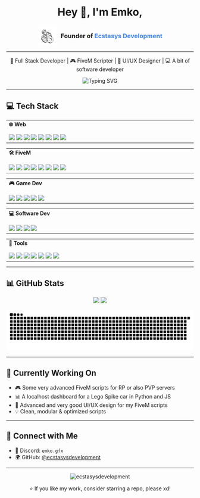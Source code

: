 <h1 align="center">Hey 👋, I'm Emko,</h1>
<h3 align="center">
  <a href="https://github.com/Ecstasys-Development" target="_blank" style="text-decoration: none; color: inherit;">
    <img src="assets/logo.png" alt="Ecstasys Logo" width="50" height="50" style="vertical-align: middle; margin-right: 8px;">
    Founder of <span style="color: #3B82F6;">Ecstasys Development</span>
  </a>
</h3>

---

<p align="center">
  🔧 Full Stack Developer | 🎮 FiveM Scripter | 🎨 UI/UX Designer | 💻 A bit of software developer
</p>

<p align="center">
  <img src="https://readme-typing-svg.demolab.com?font=Fira+Code&weight=500&pause=1000&color=00D9FF&center=true&vCenter=true&width=440&lines=Full+Stack+Web+Developer;FiveM+Scripter+%26+UI+Designer;Clean+Code+%26+Performance+Lover;Always+Learning+New+Things;Currently+Learning+C%2B%2B+And+C%23" alt="Typing SVG" />
</p>

---

## 💻 Tech Stack

<!-- 🌐 Web -->
<div align="center">
  <table>
    <tr>
      <td>
        <div style="width:700px">
          <b>🌐 Web</b><br><br>
          <img src="https://img.shields.io/badge/html5-E34F26?style=for-the-badge&logo=html5&logoColor=white"/>
          <img src="https://img.shields.io/badge/css3-1572B6?style=for-the-badge&logo=css3&logoColor=white"/>
          <img src="https://img.shields.io/badge/javascript-F7DF1E?style=for-the-badge&logo=javascript&logoColor=black"/>
          <img src="https://img.shields.io/badge/typescript-007ACC?style=for-the-badge&logo=typescript&logoColor=white"/>
          <img src="https://img.shields.io/badge/react-20232A?style=for-the-badge&logo=react&logoColor=61DAFB"/>
          <img src="https://img.shields.io/badge/tailwindcss-38B2AC?style=for-the-badge&logo=tailwind-css&logoColor=white"/>
          <img src="https://img.shields.io/badge/next.js-000000?style=for-the-badge&logo=next.js&logoColor=white"/>
          <img src="https://img.shields.io/badge/webpack-8DD6F9?style=for-the-badge&logo=webpack&logoColor=black"/>
        </div>
      </td>
    </tr>
  </table>
</div>

<!-- 🛠️ FiveM -->
<div align="center">
  <table>
    <tr>
      <td>
        <div style="width:700px">
          <b>🛠️ FiveM</b><br><br>
          <img src="https://img.shields.io/badge/lua-2C2D72?style=for-the-badge&logo=lua&logoColor=white"/>
          <img src="https://img.shields.io/badge/javascript-F7DF1E?style=for-the-badge&logo=javascript&logoColor=black"/>
          <img src="https://img.shields.io/badge/ESX-00caff?style=for-the-badge&logoColor=white"/>
          <img src="https://img.shields.io/badge/QB--Core-f54b4b?style=for-the-badge&logoColor=white"/>
          <img src="https://img.shields.io/badge/oxmysql-00BFFF?style=for-the-badge&logo=mysql&logoColor=white"/>
          <img src="https://img.shields.io/badge/MySQL-4479A1?style=for-the-badge&logo=mysql&logoColor=white"/>
          <img src="https://img.shields.io/badge/sqlite-07405e?style=for-the-badge&logo=sqlite&logoColor=white"/>
          <img src="https://img.shields.io/badge/bash_script-121011?style=for-the-badge&logo=gnu-bash&logoColor=white"/>
        </div>
      </td>
    </tr>
  </table>
</div>

<!-- 🎮 Game Dev -->
<div align="center">
  <table>
    <tr>
      <td>
        <div style="width:700px">
          <b>🎮 Game Dev</b><br><br>
          <img src="https://img.shields.io/badge/C%2B%2B-00599C?style=for-the-badge&logo=c%2B%2B&logoColor=white"/>
          <img src="https://img.shields.io/badge/C%23-239120?style=for-the-badge&logo=csharp&logoColor=white"/>
          <img src="https://img.shields.io/badge/.NET-512BD4?style=for-the-badge&logo=dotnet&logoColor=white"/>
          <img src="https://img.shields.io/badge/Unity-000000?style=for-the-badge&logo=unity&logoColor=white"/>
          <img src="https://img.shields.io/badge/unrealengine-313131?style=for-the-badge&logo=unrealengine&logoColor=white"/>
        </div>
      </td>
    </tr>
  </table>
</div>

<!-- 💻 Software Dev -->
<div align="center">
  <table>
    <tr>
      <td>
        <div style="width:700px">
          <b>💻 Software Dev</b><br><br>
          <img src="https://img.shields.io/badge/C%2B%2B-00599C?style=for-the-badge&logo=c%2B%2B&logoColor=white"/>
          <img src="https://img.shields.io/badge/C%23-239120?style=for-the-badge&logo=csharp&logoColor=white"/>
          <img src="https://img.shields.io/badge/.NET-512BD4?style=for-the-badge&logo=dotnet&logoColor=white"/>
          <img src="https://img.shields.io/badge/ImGui-007ACC?style=for-the-badge&logo=visual-studio-code&logoColor=white"/>
        </div>
      </td>
    </tr>
  </table>
</div>

<!-- 🎨 Tools -->
<div align="center">
  <table>
    <tr>
      <td>
        <div style="width:700px">
          <b>🎨 Tools</b><br><br>
          <img src="https://img.shields.io/badge/VSCode-007ACC?style=for-the-badge&logo=visual-studio-code&logoColor=white"/>
          <img src="https://img.shields.io/badge/Visual%20Studio-5C2D91?style=for-the-badge&logo=visual-studio&logoColor=white"/>
          <img src="https://img.shields.io/badge/figma-F24E1E?style=for-the-badge&logo=figma&logoColor=white"/>
          <img src="https://img.shields.io/badge/photoshop-31A8FF?style=for-the-badge&logo=adobephotoshop&logoColor=white"/>
          <img src="https://img.shields.io/badge/illustrator-FF9A00?style=for-the-badge&logo=adobeillustrator&logoColor=white"/>
          <img src="https://img.shields.io/badge/Premiere%20Pro-9999FF?style=for-the-badge&logo=adobepremierepro&logoColor=white"/>
          <img src="https://img.shields.io/badge/ffmpeg-007808?style=for-the-badge&logo=ffmpeg&logoColor=white"/>
        </div>
      </td>
    </tr>
  </table>
</div>

---

## 📊 GitHub Stats

<p align="center">
  <img src="https://github-readme-stats.vercel.app/api?username=ecstasysdevelopment&show_icons=truet&theme=transparent&count_private=true" width="47%" />
  <img src="https://github-readme-stats.vercel.app/api/top-langs/?username=ecstasysdevelopment&layout=compact&theme=transparent" width="44%" />
</p>

<p align="center">
<picture>
  <source media="(prefers-color-scheme: dark)" srcset="https://raw.githubusercontent.com/ecstasysdevelopment/ecstasysdevelopment/output/github-snake-dark.svg" />
  <source media="(prefers-color-scheme: light)" srcset="https://raw.githubusercontent.com/ecstasysdevelopment/ecstasysdevelopment/output/github-snake.svg" />
  <img alt="github-snake" src="https://raw.githubusercontent.com/ecstasysdevelopment/ecstasysdevelopment/output/github-snake.svg" />
</picture>
</p>

---

## 🚀 Currently Working On

- 🎮 Some very advanced FiveM scripts for RP or also PVP servers
- 📊 A localhost dashboard for a Lego Spike car in Python and JS  
- 🧠 Advanced and very good UI/UX design for my FiveM scripts 
- 💡 Clean, modular & optimized scripts  

---

## 🤝 Connect with Me

- 💬 Discord: `emko.gfx`  
- 🌍 GitHub: [@ecstasysdevelopment](https://github.com/ecstasysdevelopment)

---

<p align="center">
  <img src="https://komarev.com/ghpvc/?username=ecstasysdevelopment&label=Profile%20views&color=0e75b6&style=flat" alt="ecstasysdevelopment" />
</p>

<p align="center">
  ⭐️ If you like my work, consider starring a repo, please xd!
</p>
